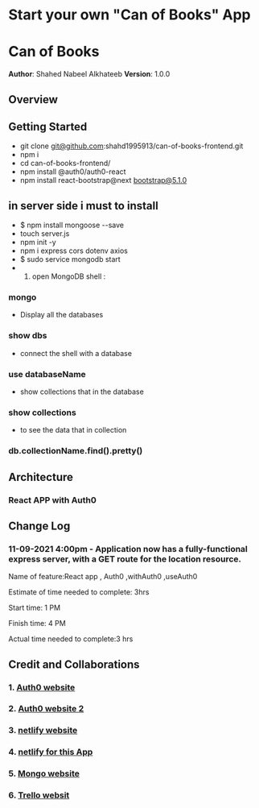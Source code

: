 # Start your own "Can of Books" App

# Can of Books

**Author**: Shahed Nabeel Alkhateeb
**Version**: 1.0.0 

## Overview
<!-- Provide a high level overview of what this application is and why you are building it, beyond the fact that it's an assignment for this class. (i.e. What's your problem domain?) -->

## Getting Started
* git clone git@github.com:shahd1995913/can-of-books-frontend.git
* npm i
* cd can-of-books-frontend/
*  npm install @auth0/auth0-react
*  npm install react-bootstrap@next bootstrap@5.1.0
## in server side i must to install 
* $ npm install mongoose --save
* touch server.js
* npm init -y
* npm i express cors dotenv axios
*  $ sudo service mongodb start
* 1. open MongoDB shell :
###  mongo
*   Display all the databases 
### show dbs
* connect the shell with a database
###    use databaseName
*  show collections that in the database 
### show collections
*  to see the data that in collection 
### db.collectionName.find().pretty()










## Architecture

### React APP with Auth0


## Change Log


### 11-09-2021 4:00pm - Application now has a fully-functional express server, with a GET route for the location resource.

Name of feature:React app , Auth0 ,withAuth0 ,useAuth0

Estimate of time needed to complete: 3hrs

Start time: 1 PM

Finish time: 4 PM

Actual time needed to complete:3 hrs

## Credit and Collaborations
### 1. [Auth0 website](https://auth0.com/docs/libraries/auth0-react)
### 2. [Auth0 website 2](https://manage.auth0.com/dashboard/us/dev-vxvbwp7o/applications/kS3h3swBGwkg9mCfUd9WpuqKch6pLRAb/quickstart)
### 3. [netlify website](https://app.netlify.com/sites/sharp-davinci-b8c193/overview)
### 4. [netlify for this App ](https://week3-lab11.netlify.app/)
### 5. [Mongo website  ](https://mongoosejs.com/docs/index.html)
### 6. [Trello websit ](https://trello.com/b/KwVeYNcV/week-3)

